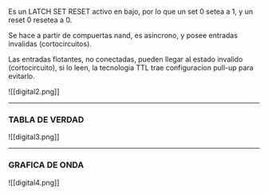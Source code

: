 Es un LATCH SET RESET activo en bajo, por lo que un set 0 setea a 1, y un reset 0 resetea a 0.

Se hace a partir de compuertas nand, es asincrono, y posee entradas invalidas (cortocircuitos).

Las entradas flotantes, no conectadas, pueden llegar al estado invalido (cortocircuito), si lo leen, la tecnologia TTL trae configuracion pull-up para evitarlo.

![[digital2.png]]

---
### TABLA DE VERDAD
![[digital3.png]]

---
### GRAFICA DE ONDA

![[digital4.png]]
